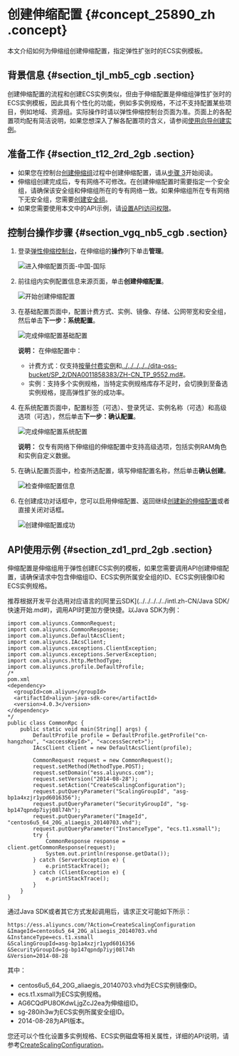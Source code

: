 # 创建伸缩配置 {#concept_25890_zh .concept}

本文介绍如何为伸缩组创建伸缩配置，指定弹性扩张时的ECS实例模板。

## 背景信息 {#section_tjl_mb5_cgb .section}

创建伸缩配置的流程和创建ECS实例类似，但由于伸缩配置是伸缩组弹性扩张时的ECS实例模板，因此具有个性化的功能，例如多实例规格，不过不支持配置某些项目，例如地域、资源组。实际操作时请以弹性伸缩控制台页面为准。页面上的各配置项均配有简洁说明，如果您想深入了解各配置项的含义，请参阅[使用向导创建实例](../../../../../intl.zh-CN/实例/实例生命周期/创建实例/使用向导创建实例.md#)。

## 准备工作 {#section_t12_2rd_2gb .section}

-   如果您在控制台[创建伸缩组](intl.zh-CN/用户指南/使用自定义伸缩配置创建伸缩组.md#)过程中创建伸缩配置，请从[步骤 3](intl.zh-CN/用户指南/管理伸缩组的实例模板配置/创建伸缩配置.md#image_d53_ttn_qfb)开始阅读。
-   伸缩组创建完成后，专有网络不可修改。在创建伸缩配置时需要指定一个安全组，请确保该安全组和伸缩组所在的专有网络一致。如果伸缩组所在专有网络下无安全组，您需要[创建安全组](../../../../../intl.zh-CN/安全/安全组/创建安全组.md#)。
-   如果您需要使用本文中的API示例，请[设置API访问权限](../../../../../intl.zh-CN/通用参考/创建AccessKey.md#)。

## 控制台操作步骤 {#section_vgq_nb5_cgb .section}

1.  登录[弹性伸缩控制台](https://essnew.console.aliyun.com)，在伸缩组的**操作**列下单击**管理**。

    ![进入伸缩配置页面-中国-国际](http://static-aliyun-doc.oss-cn-hangzhou.aliyuncs.com/assets/img/40568/155326148721309_zh-CN.png)

2.  前往组内实例配置信息来源页面，单击**创建伸缩配置**。

    ![开始创建伸缩配置](http://static-aliyun-doc.oss-cn-hangzhou.aliyuncs.com/assets/img/40568/155326148721310_zh-CN.png)

3.  在基础配置页面中，配置计费方式、实例、镜像、存储、公网带宽和安全组，然后单击**下一步：系统配置**。

    ![完成伸缩配置基础配置](http://static-aliyun-doc.oss-cn-hangzhou.aliyuncs.com/assets/img/40568/155326148721311_zh-CN.png)

    **说明：** 在伸缩配置中：

    -   计费方式：仅支持[按量付费实例](../../../../../intl.zh-CN/产品定价/按量付费.md#)和[../../../../../dita-oss-bucket/SP\_2/DNA0011858383/ZH-CN\_TP\_9552.md\#](../../../../../intl.zh-CN/实例/实例购买方式/抢占式实例/什么是抢占式实例.md#)。
    -   实例：支持多个实例规格，当特定实例规格库存不足时，会切换到至备选实例规格，提高弹性扩张的成功率。
4.  在系统配置页面中，配置标签（可选）、登录凭证、实例名称（可选）和高级选项（可选），然后单击**下一步：确认配置**。

    ![完成伸缩配置系统配置](http://static-aliyun-doc.oss-cn-hangzhou.aliyuncs.com/assets/img/40568/155326148721312_zh-CN.png)

    **说明：** 仅专有网络下伸缩组的伸缩配置中支持高级选项，包括实例RAM角色和实例自定义数据。

5.  在确认配置页面中，检查所选配置，填写伸缩配置名称，然后单击**确认创建**。

    ![检查伸缩配置信息](http://static-aliyun-doc.oss-cn-hangzhou.aliyuncs.com/assets/img/40568/155326148721313_zh-CN.png)

6.  在创建成功对话框中，您可以启用伸缩配置、返回继续[创建新的伸缩配置](intl.zh-CN/用户指南/管理伸缩组的实例模板配置/创建伸缩配置.md#image_xnb_stn_qfb)或者直接关闭对话框。

    ![创建伸缩配置成功](http://static-aliyun-doc.oss-cn-hangzhou.aliyuncs.com/assets/img/40568/155326148721314_zh-CN.png)


## API使用示例 {#section_zd1_prd_2gb .section}

伸缩配置是伸缩组用于弹性创建ECS实例的模板，如果您需要调用API创建伸缩配置，请确保请求中包含伸缩组ID、ECS实例所属安全组的ID、ECS实例镜像ID和ECS实例规格。

推荐根据开发平台选用对应语言的[阿里云SDK](../../../../../intl.zh-CN/Java SDK/快速开始.md#)，调用API时更加方便快捷。以Java SDK为例：

```
import com.aliyuncs.CommonRequest;
import com.aliyuncs.CommonResponse;
import com.aliyuncs.DefaultAcsClient;
import com.aliyuncs.IAcsClient;
import com.aliyuncs.exceptions.ClientException;
import com.aliyuncs.exceptions.ServerException;
import com.aliyuncs.http.MethodType;
import com.aliyuncs.profile.DefaultProfile;
/*
pom.xml
<dependency>
  <groupId>com.aliyun</groupId>
  <artifactId>aliyun-java-sdk-core</artifactId>
  <version>4.0.3</version>
</dependency>
*/
public class CommonRpc {
    public static void main(String[] args) {
        DefaultProfile profile = DefaultProfile.getProfile("cn-hangzhou", "<accessKeyId>", "<accessSecret>");
        IAcsClient client = new DefaultAcsClient(profile);

        CommonRequest request = new CommonRequest();
        request.setMethod(MethodType.POST);
        request.setDomain("ess.aliyuncs.com");
        request.setVersion("2014-08-28");
        request.setAction("CreateScalingConfiguration");
        request.putQueryParameter("ScalingGroupId", "asg-bp1a4xzjr1ypd6016356");
        request.putQueryParameter("SecurityGroupId", "sg-bp147qpndp7iyj08l74h");
        request.putQueryParameter("ImageId", "centos6u5_64_20G_aliaegis_20140703.vhd");
        request.putQueryParameter("InstanceType", "ecs.t1.xsmall");
        try {
            CommonResponse response = client.getCommonResponse(request);
            System.out.println(response.getData());
        } catch (ServerException e) {
            e.printStackTrace();
        } catch (ClientException e) {
            e.printStackTrace();
        }
    }
}
```

通过Java SDK或者其它方式发起调用后，请求正文可能如下所示：

```
https://ess.aliyuncs.com/?Action=CreateScalingConfiguration
&ImageId=centos6u5_64_20G_aliaegis_20140703.vhd
&InstanceType=ecs.t1.xsmall
&ScalingGroupId=asg-bp1a4xzjr1ypd6016356
&SecurityGroupId=sg-bp147qpndp7iyj08l74h
&Version=2014-08-28
```

其中：

-   centos6u5\_64\_20G\_aliaegis\_20140703.vhd为ECS实例镜像ID。
-   ecs.t1.xsmall为ECS实例规格。
-   AG6CQdPU8OKdwLjgZcJ2ea为伸缩组ID。
-   sg-280ih3w为ECS实例所属安全组ID。
-   2014-08-28为API版本。

您还可以个性化设置多实例规格、ECS实例磁盘等相关属性，详细的API说明，请参考[CreateScalingConfiguration](../../../../../intl.zh-CN/API参考/伸缩配置/CreateScalingConfiguration.md#)。

